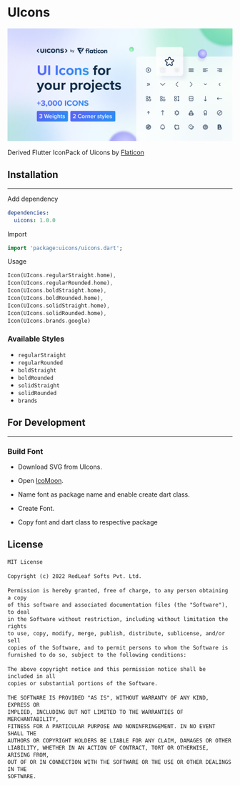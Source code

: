 # UIcons

![Cover](uicons\images\uicons_cover.png)


Derived Flutter IconPack of Uicons by <a href="https://www.flaticon.com/uicons">Flaticon</a>

## Installation
____

Add dependency

```yaml
dependencies:
  uicons: 1.0.0
```

Import
```dart
import 'package:uicons/uicons.dart';
```

Usage
```dart
Icon(UIcons.regularStraight.home),
Icon(UIcons.regularRounded.home),
Icon(UIcons.boldStraight.home),
Icon(UIcons.boldRounded.home),
Icon(UIcons.solidStraight.home),
Icon(UIcons.solidRounded.home),
Icon(UIcons.brands.google)
```

### Available Styles

 - `regularStraight`
 - `regularRounded`
 - `boldStraight`
 - `boldRounded`
 - `solidStraight`
 - `solidRounded`
 - `brands`


## For Development
____

### Build Font

 - Download SVG from UIcons.

 - Open <a href="https://icomoon.io/app/#/select/font">IcoMoon</a>.

 - Name font as package name and enable create dart class.

 - Create Font.

 - Copy font and dart class to respective package



## License


```
MIT License

Copyright (c) 2022 RedLeaf Softs Pvt. Ltd.

Permission is hereby granted, free of charge, to any person obtaining a copy
of this software and associated documentation files (the "Software"), to deal
in the Software without restriction, including without limitation the rights
to use, copy, modify, merge, publish, distribute, sublicense, and/or sell
copies of the Software, and to permit persons to whom the Software is
furnished to do so, subject to the following conditions:

The above copyright notice and this permission notice shall be included in all
copies or substantial portions of the Software.

THE SOFTWARE IS PROVIDED "AS IS", WITHOUT WARRANTY OF ANY KIND, EXPRESS OR
IMPLIED, INCLUDING BUT NOT LIMITED TO THE WARRANTIES OF MERCHANTABILITY,
FITNESS FOR A PARTICULAR PURPOSE AND NONINFRINGEMENT. IN NO EVENT SHALL THE
AUTHORS OR COPYRIGHT HOLDERS BE LIABLE FOR ANY CLAIM, DAMAGES OR OTHER
LIABILITY, WHETHER IN AN ACTION OF CONTRACT, TORT OR OTHERWISE, ARISING FROM,
OUT OF OR IN CONNECTION WITH THE SOFTWARE OR THE USE OR OTHER DEALINGS IN THE
SOFTWARE.
```